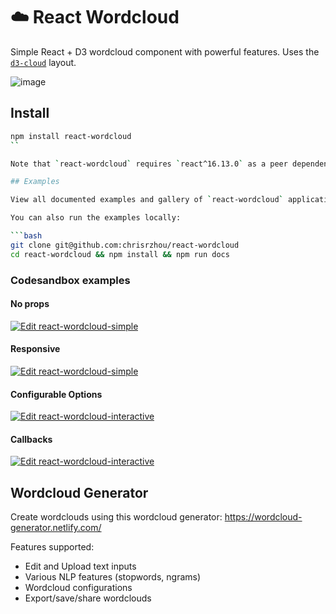 # ☁️ React Wordcloud

Simple React + D3 wordcloud component with powerful features. Uses the [`d3-cloud`](https://github.com/jasondavies/d3-cloud) layout.

![image](/public/wordcloud.png)

## Install

```sh
npm install react-wordcloud
``

Note that `react-wordcloud` requires `react^16.13.0` as a peer dependency.

## Examples

View all documented examples and gallery of `react-wordcloud` applications at https://react-wordcloud.netlify.com/.

You can also run the examples locally:

```bash
git clone git@github.com:chrisrzhou/react-wordcloud
cd react-wordcloud && npm install && npm run docs
```

### Codesandbox examples

#### No props

[![Edit react-wordcloud-simple](https://codesandbox.io/static/img/play-codesandbox.svg)](https://codesandbox.io/s/bgov9)

#### Responsive

[![Edit react-wordcloud-simple](https://codesandbox.io/static/img/play-codesandbox.svg)](https://codesandbox.io/s/55sb8)

#### Configurable Options

[![Edit react-wordcloud-interactive](https://codesandbox.io/static/img/play-codesandbox.svg)](https://codesandbox.io/s/fnk8w)

#### Callbacks

[![Edit react-wordcloud-interactive](https://codesandbox.io/static/img/play-codesandbox.svg)](https://codesandbox.io/s/4lecp)

## Wordcloud Generator

Create wordclouds using this wordcloud generator: https://wordcloud-generator.netlify.com/

Features supported:

- Edit and Upload text inputs
- Various NLP features (stopwords, ngrams)
- Wordcloud configurations
- Export/save/share wordclouds
